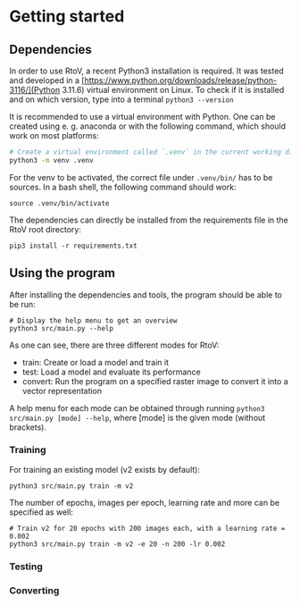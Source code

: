 # Getting started


## Dependencies

In order to use RtoV, a recent Python3 installation is required. It was tested and developed in a [https://www.python.org/downloads/release/python-3116/](Python 3.11.6) virtual environment on Linux.
To check if it is installed and on which version, type into a terminal `python3 --version`

It is recommended to use a virtual environment with Python. One can be created using e. g. anaconda or with the following command, which should work on most platforms:
```bash
# Create a virtual environment called `.venv` in the current working directory
python3 -m venv .venv
```

For the venv to be activated, the correct file under `.venv/bin/` has to be sources. In a bash shell, the following command should work:
```
source .venv/bin/activate
```

The dependencies can directly be installed from the requirements file in the RtoV root directory:
```
pip3 install -r requirements.txt
```

## Using the program

After installing the dependencies and tools, the program should be able to be run:
```
# Display the help menu to get an overview
python3 src/main.py --help
```

As one can see, there are three different modes for RtoV:
- train: Create or load a model and train it
- test: Load a model and evaluate its performance
- convert: Run the program on a specified raster image to convert it into a vector representation

A help menu for each mode can be obtained through running `python3 src/main.py [mode] --help`, where [mode] is the given mode (without brackets).

### Training

For training an existing model (v2 exists by default):
```
python3 src/main.py train -m v2
```

The number of epochs, images per epoch, learning rate and more can be specified as well:
```
# Train v2 for 20 epochs with 200 images each, with a learning rate = 0.002
python3 src/main.py train -m v2 -e 20 -n 200 -lr 0.002
```



### Testing

### Converting




